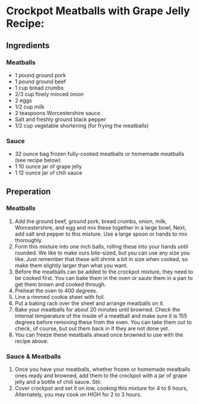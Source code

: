# Crockpot Meatballs with Grape Jelly Recipe:

## Ingredients
### Meatballs
* 1 pound ground pork
* 1 pound ground beef
* 1 cup bread crumbs
* 2/3 cup finely minced onion
* 2 eggs
* 1/2 cup milk
* 2 teaspoons Worcestershire sauce
* Salt and freshly ground black pepper
* 1/2 cup vegetable shortening (for frying the meatballs)
### Sauce
* 32 ounce bag frozen fully-cooked meatballs or homemade meatballs (see recipe below)
* 1 10 ounce jar of grape jelly
* 1 12 ounce jar of chili sauce

## Preperation
### Meatballs
1. Add the ground beef, ground pork, bread crumbs, onion, milk, Worcestershire, and egg and mix these together in a large bowl, Next, add salt and pepper to this mixture. Use a large spoon or hands to mix thoroughly.
1. Form this mixture into one inch balls, rolling these into your hands until rounded.  We like to make ours bite-sized, but you can use any size you like. Just remember that these will shrink a bit in size when cooked, so make them slightly larger than what you want.
1. Before the meatballs can be added to the crockpot mixture, they need to be cooked first. You can bake them in the oven or saute them in a pan to get them brown and cooked through.
1. Preheat the oven to 400 degrees.
1. Line a rimmed cookie sheet with foil.
1. Put a baking rack over the sheet and arrange meatballs on it.
1. Bake your meatballs for about 20 minutes until browned. Check the internal temperature of the inside of a meatball and make sure it is 155 degrees before removing these from the oven. You can take them out to check, of course, but out them back in if they are not done yet.
1. You can freeze these meatballs ahead once browned to use with the recipe above.
### Sauce & Meatballs
1. Once you have your meatballs, whether frozen or homemade meatballs ones ready and browned, add them to the crockpot with a jar of grape jelly and a bottle of chili sauce. Stir.
1. Cover crockpot and set it on low, cooking this mixture for 4 to 6 hours, Alternately, you may cook on HIGH for 2 to 3 hours.
